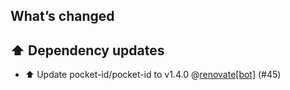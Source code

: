 ## What’s changed

## ⬆️ Dependency updates

- ⬆️ Update pocket-id/pocket-id to v1.4.0 @[renovate[bot]](https://github.com/apps/renovate) (#45)
